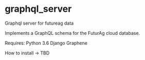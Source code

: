 # graphql_server
Graphql server for futureag data

Implements a GraphQL schema for the FuturAg cloud database.

Requires:
Python 3.6
Django
Graphene

How to install -> TBD
